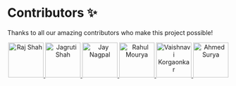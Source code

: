 # Contributors ✨

Thanks to all our amazing contributors who make this project possible!

<!-- markdownlint-disable -->
<p align="center">
  <a href="https://github.com/Rajmshah" title="Raj Shah">
    <img src="https://avatars.githubusercontent.com/u/16571957?v=4" width="80" alt="Raj Shah"/>
  </a>
  <a href="https://github.com/jagzwohlig" title="Jagruti Shah">
    <img src="https://avatars.githubusercontent.com/u/20082451?v=4" width="80" alt="Jagruti Shah" />
  </a>
  <a href="https://github.com/Jay-Nagpal-Wohlig" title="Jay Nagpal">
    <img src="https://avatars.githubusercontent.com/u/174004705?v=4" width="80" alt="Jay Nagpal" />
  </a>
  <a href="https://github.com/rahulmourya0" title="Rahul Mourya">
    <img src="https://avatars.githubusercontent.com/u/77716369?v=4" width="80" alt="Rahul Mourya" />
  </a>
  <a href="https://github.com/Vaishnavi20011225" title="Vaishnavi Korgaonkar">
    <img src="https://avatars.githubusercontent.com/u/136325582?v=4" width="80" alt="Vaishnavi Korgaonkar" />
  </a>
  <a href="https://github.com/ahmedwohlig" title="Ahmed Surya">
    <img src="https://avatars.githubusercontent.com/u/90176314?v=4" width="80" alt="Ahmed Surya" />
  </a>
</p>
<!-- markdownlint-enable -->